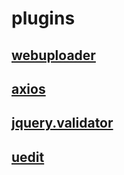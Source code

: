 # plugins

## [webuploader](./webuploader.md)

## [axios](./axios.md)

## [jquery.validator](./jquery.validator.js.md)

## [uedit](./uedit.md)